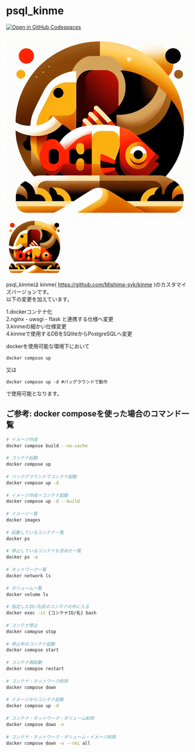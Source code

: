# psql_kinme

[![Open in GitHub Codespaces](https://github.com/codespaces/badge.svg)](https://github.com/codespaces/new?hide_repo_select=true&ref=main&repo=835495671&skip_quickstart=true)


![psql_kinme](app/static/psql_kinme_final.png)
<img src="app/static/psql_kinme_final.png" width="30%">


psql_kinmeは kinme( https://github.com/Mishima-syk/kinme )のカスタマイズバージョンです。<br>
以下の変更を加えています。

1.dockerコンテナ化<br>
2.nginx - uwsgi - flask と連携する仕様へ変更<br>
3.kinmeの細かい仕様変更<br>
4.kinmeで使用するDBをSQliteからPostgreSQLへ変更<br>


dockerを使用可能な環境下において

    docker compose up
    
又は

    docker compose up -d #バッグラウンドで動作

で使用可能となります。

## ご参考: docker composeを使った場合のコマンド一覧

```bash
# イメージ作成
docker compose build --no-cache

# コンテナ起動
docker compose up

# バックグラウンドでコンテナ起動
docker compose up -d

# イメージ作成＋コンテナ起動
docker compose up -d --build

# イメージ一覧
docker images

# 起動しているコンテナ一覧
docker ps

# 停止しているコンテナも含めた一覧
docker ps -a

# ネットワーク一覧
docker network ls

# ボリューム一覧
docker volume ls

# 指定したID/名前のコンテナの中に入る
docker exec -it {コンテナID/名} bash

# コンテナ停止
docker comopse stop

# 停止中のコンテナ起動
docker comopse start

# コンテナ再起動
docker comopse restart

# コンテナ・ネットワーク削除
docker compose down

# イメージからコンテナ起動
docker compose up -d

# コンテナ・ネットワーク・ボリューム削除
docker compose down -v

# コンテナ・ネットワーク・ボリューム・イメージ削除
docker compose down -v --rmi all

```
